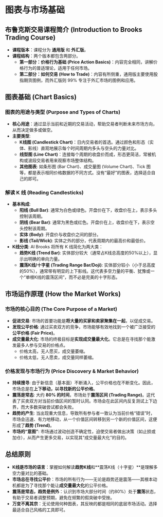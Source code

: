 # 图表与市场基础

## 布鲁克斯交易课程简介 (Introduction to Brooks Trading Course)

-   **课程版本**：课程分为 **通用版** 和 **外汇版**。
-   **课程结构**：两个版本都包含两部分。
    -   **第一部分：价格行为基础 (Price Action Basics)**：内容完全相同，讲解价格行为的普适理论，适用于任何市场。
    -   **第二部分：如何交易 (How to Trade)**：内容有所侧重，通用版主要使用股指期货图例，而外汇版则 99% 专注于外汇市场的图例和应用。

## 图表基础 (Chart Basics)

### 图表的用途与类型 (Purpose and Types of Charts)

-   **核心用途**：通过显示当前和近期的交易活动，帮助交易者判断未来市场方向，从而决定做多或做空。
-   **主要类型**:
    -   **K线图 (Candlestick Chart)**：日内交易者的首选。通过颜色和形态（实体、影线）直观地展示每个时间周期内多头与空头的力量对比。
    -   **线型图 (Line Chart)**：连接每个周期的收盘价而成，形态更简洁，常被机构或波段交易者用来观察市场整体结构。
    -   **其他图表**: 如条形图 (Bar Chart)、成交量图 (Volume Chart)、Tick 图等，都是表示相同价格数据的不同方式。没有“最好”的图表，选择适合自己的即可。

### 解读 K 线 (Reading Candlesticks)

-   **基本构成**:
    -   **阳线 (Bull Bar)**: 通常为白色或绿色。开盘价在下，收盘价在上，表示多头控制该周期。
    -   **阴线 (Bear Bar)**: 通常为黑色或红色。开盘价在上，收盘价在下，表示空头控制该周期。
    -   **实体 (Body)**: 开盘价与收盘价之间的部分。
    -   **影线 (Tail/Wick)**: 实体之外的部分，代表周期内的最高价和最低价。
-   **K线分类**: Al Brooks 将所有 K 线简化为两大类：
    -   **趋势K线 (Trend Bar)**: 实体部分较大（通常占K线总高度的50%以上），显示出明确的单向力量。
    -   **震荡K线/十字星 (Trading Range Bar/Doji)**: 实体部分较小（小于总高度的50%），通常带有明显的上下影线。这代表多空力量的平衡、犹豫或一个“单根K线的震荡区间”，而不必是完美的十字形态。

## 市场运作原理 (How the Market Works)

### 市场的核心目的 (The Core Purpose of a Market)

-   **促进交易**: 市场的首要功能是**将大量的买家和卖家聚集在一起**，以促成交易。
-   **发现公平价格**: 通过买卖双方的竞争，市场能够有效地找到一个被广泛接受的**公平价格 (Fair Price)**。
-   **成交量最大化**: 市场的终极目标是**实现成交量最大化**。它总是在寻找那个能激发最多人参与交易的价格点。
    -   价格太高，无人愿买，成交量萎缩。
    -   价格太低，无人愿卖，成交量同样萎缩。

### 价格发现与市场行为 (Price Discovery & Market Behavior)

-   **持续搜寻**: 由于新信息（基本面）不断涌入，公平价格也在不断变化。因此，市场总是在**上下移动，以寻找新的公平价格**。
-   **震荡是常态**: 大约 **80% 的时间**，市场处于**震荡区间 (Trading Range)**。这代表了买卖双方对当前价值区间的暂时认同。市场会在此区间内反复测试上下边界，而大多数突破尝试都会失败。
-   **趋势的产生**: 当出现重大信息，导致所有参与者一致认为当前价格“错误”时，市场会迅速、有力地移动，从一个价值区间转移到另一个新的价值区间，这便形成了**趋势 (Trend)**。
-   **市场的“意图”**: 市场通过波动创造不确定性，迫使交易者做出决策（如止损或加仓），从而产生更多交易，以实现其“成交量最大化”的目的。

## 总结原则

-   **K线是市场的语言**：掌握如何解读**趋势K线**和**震荡K线（十字星）**是理解多空力量对比的基础。
-   **市场总在寻找公平价**：市场的所有行为——无论是趋势还是震荡——其根本动机都是为了寻找那个能让**成交量最大化**的公平价格。
-   **震荡是常态，趋势是例外**：认识到市场大部分时间（约80%）处于**震荡**状态，有助于交易者调整预期，避免在频繁的假突破中受挫。
-   **万变不离其宗**：无论使用何种图表，其反映的都是相同的底层市场活动。选择最适合自己风格的工具即可。